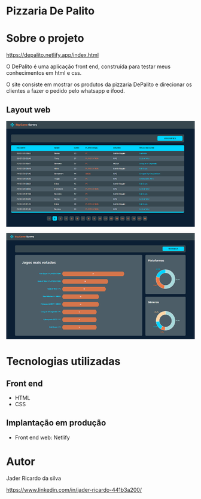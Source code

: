 # Pizzaria De Palito


# Sobre o projeto

https://depalito.netlify.app/index.html

O DePalito é uma aplicação front end, construída para testar meus conhecimentos em html e css.

O site consiste em mostrar os produtos da pizzaria DePalito e direcionar os clientes a fazer o pedido pelo whatsapp e ifood.


## Layout web
![Web 1](https://github.com/acenelio/assets/raw/main/sds1/web1.png)

![Web 2](https://github.com/acenelio/assets/raw/main/sds1/web2.png)



# Tecnologias utilizadas
## Front end
- HTML 
- CSS

## Implantação em produção
- Front end web: Netlify


# Autor

Jader Ricardo da silva

https://www.linkedin.com/in/jader-ricardo-441b3a200/
